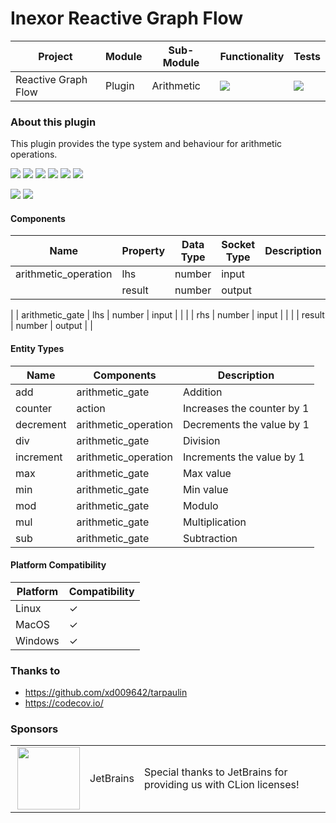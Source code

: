 # Inexor Reactive Graph Flow

| Project             | Module | Sub-Module | Functionality                                                        | Tests                                                                                                                                                            |
|---------------------|--------|------------|----------------------------------------------------------------------|------------------------------------------------------------------------------------------------------------------------------------------------------------------|
| Reactive Graph Flow | Plugin | Arithmetic | <img src="https://img.shields.io/badge/state-completed-brightgreen"> | [<img src="https://img.shields.io/codecov/c/github/inexorgame/inexor-rgf-plugin-arithmetic">](https://app.codecov.io/gh/inexorgame/inexor-rgf-plugin-arithmetic) |

### About this plugin

This plugin provides the type system and behaviour for arithmetic operations.

[<img src="https://img.shields.io/badge/Language-Rust-brightgreen">](https://www.rust-lang.org/)
[<img src="https://img.shields.io/badge/Platforms-Linux%20%26%20Windows-brightgreen">]()
[<img src="https://img.shields.io/github/actions/workflow/status/inexorgame/inexor-rgf-plugin-arithmetic/rust.yml">](https://github.com/inexorgame/inexor-rgf-plugin-arithmetic/actions?query=workflow%3ARust)
[<img src="https://img.shields.io/github/last-commit/inexorgame/inexor-rgf-plugin-arithmetic">]()
[<img src="https://img.shields.io/github/languages/code-size/inexorgame/inexor-rgf-plugin-arithmetic">]()
[<img src="https://img.shields.io/codecov/c/github/inexorgame/inexor-rgf-plugin-arithmetic">](https://app.codecov.io/gh/inexorgame/inexor-rgf-plugin-arithmetic)

[<img src="https://img.shields.io/github/license/inexorgame/inexor-rgf-plugin-arithmetic">](https://github.com/inexorgame/inexor-rgf-plugin-arithmetic/blob/main/LICENSE)
[<img src="https://img.shields.io/discord/698219248954376256?logo=discord">](https://discord.com/invite/acUW8k7)

#### Components

| Name                 | Property | Data Type | Socket Type | Description |
|----------------------|----------|-----------|-------------|-------------|
| arithmetic_operation | lhs      | number    | input       |             |
|                      | result   | number    | output      |             |
|
| arithmetic_gate      | lhs      | number    | input       |             |
|                      | rhs      | number    | input       |             |
|                      | result   | number    | output      |             |

#### Entity Types

| Name      | Components           | Description                |
|-----------|----------------------|----------------------------|
| add       | arithmetic_gate      | Addition                   |
| counter   | action               | Increases the counter by 1 |
| decrement | arithmetic_operation | Decrements the value by 1  |
| div       | arithmetic_gate      | Division                   |
| increment | arithmetic_operation | Increments the value by 1  |
| max       | arithmetic_gate      | Max value                  |
| min       | arithmetic_gate      | Min value                  |
| mod       | arithmetic_gate      | Modulo                     |
| mul       | arithmetic_gate      | Multiplication             |
| sub       | arithmetic_gate      | Subtraction                |

#### Platform Compatibility

| Platform | Compatibility |
|----------|---------------|
| Linux    | ✓             |
| MacOS    | ✓             |
| Windows  | ✓             |

### Thanks to

* https://github.com/xd009642/tarpaulin
* https://codecov.io/

### Sponsors

|                                                                                                                                                                                                                                  |           |                                                                   |
|----------------------------------------------------------------------------------------------------------------------------------------------------------------------------------------------------------------------------------|-----------|-------------------------------------------------------------------|
| <a href="https://www.jetbrains.com/?from=github.com/inexorgame"><img align="right" width="100" height="100" src="https://raw.githubusercontent.com/inexorgame/inexor-rgf-plugin-arithmetic/main/docs/images/icon_CLion.svg"></a> | JetBrains | Special thanks to JetBrains for providing us with CLion licenses! |
